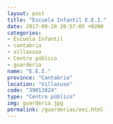 ```yaml
---
layout: post
title: "Escuela Infantil E.E.I."
date: 2017-09-20 20:57:05 +0200
categories:
- Escuela Infantil
- cantabria
- villasuso
- Centro público
- guarderia
name: "E.E.I."
province: "Cantabria"
location: "Villasuso"
code: "39013824"
type: "Centro público"
img: guarderia.jpg
permalink: /guarderias/eei.html
---
```

